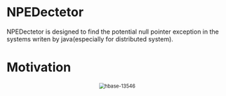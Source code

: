 # NPEDectetor
NPEDectetor is designed to find the potential null pointer exception in the systems writen by java(especially for distributed system). 
# Motivation
<div  align="center">    
 <img src="https://github.com/lujiefsi/NPEDectetor/blob/master/hbase-13546.png" style="zoom:80%" alt="hbase-13546" align=center />
</div>
